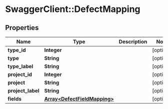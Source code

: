 # SwaggerClient::DefectMapping

## Properties
Name | Type | Description | Notes
------------ | ------------- | ------------- | -------------
**type_id** | **Integer** |  | [optional] 
**type** | **String** |  | [optional] 
**type_label** | **String** |  | [optional] 
**project_id** | **Integer** |  | [optional] 
**project** | **String** |  | [optional] 
**project_label** | **String** |  | [optional] 
**fields** | [**Array&lt;DefectFieldMapping&gt;**](DefectFieldMapping.md) |  | [optional] 



